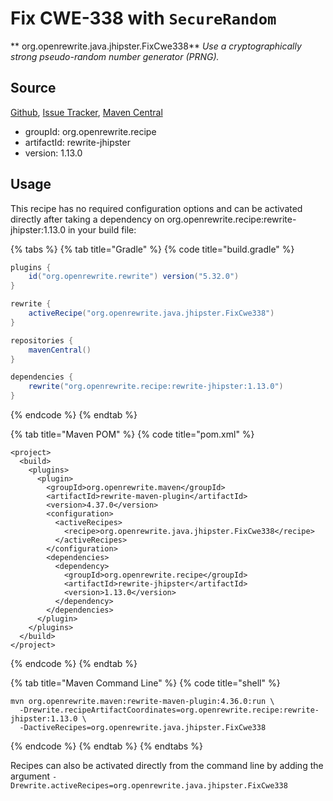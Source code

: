 # Fix CWE-338 with `SecureRandom`

** org.openrewrite.java.jhipster.FixCwe338**
_Use a cryptographically strong pseudo-random number generator (PRNG)._

## Source

[Github](https://github.com/openrewrite/rewrite-jhipster), [Issue Tracker](https://github.com/openrewrite/rewrite-jhipster/issues), [Maven Central](https://search.maven.org/artifact/org.openrewrite.recipe/rewrite-jhipster/1.13.0/jar)

* groupId: org.openrewrite.recipe
* artifactId: rewrite-jhipster
* version: 1.13.0


## Usage

This recipe has no required configuration options and can be activated directly after taking a dependency on org.openrewrite.recipe:rewrite-jhipster:1.13.0 in your build file:

{% tabs %}
{% tab title="Gradle" %}
{% code title="build.gradle" %}
```groovy
plugins {
    id("org.openrewrite.rewrite") version("5.32.0")
}

rewrite {
    activeRecipe("org.openrewrite.java.jhipster.FixCwe338")
}

repositories {
    mavenCentral()
}

dependencies {
    rewrite("org.openrewrite.recipe:rewrite-jhipster:1.13.0")
}
```
{% endcode %}
{% endtab %}

{% tab title="Maven POM" %}
{% code title="pom.xml" %}
```markup
<project>
  <build>
    <plugins>
      <plugin>
        <groupId>org.openrewrite.maven</groupId>
        <artifactId>rewrite-maven-plugin</artifactId>
        <version>4.37.0</version>
        <configuration>
          <activeRecipes>
            <recipe>org.openrewrite.java.jhipster.FixCwe338</recipe>
          </activeRecipes>
        </configuration>
        <dependencies>
          <dependency>
            <groupId>org.openrewrite.recipe</groupId>
            <artifactId>rewrite-jhipster</artifactId>
            <version>1.13.0</version>
          </dependency>
        </dependencies>
      </plugin>
    </plugins>
  </build>
</project>
```
{% endcode %}
{% endtab %}

{% tab title="Maven Command Line" %}
{% code title="shell" %}
```shell
mvn org.openrewrite.maven:rewrite-maven-plugin:4.36.0:run \
  -Drewrite.recipeArtifactCoordinates=org.openrewrite.recipe:rewrite-jhipster:1.13.0 \
  -DactiveRecipes=org.openrewrite.java.jhipster.FixCwe338
```
{% endcode %}
{% endtab %}
{% endtabs %}

Recipes can also be activated directly from the command line by adding the argument `-Drewrite.activeRecipes=org.openrewrite.java.jhipster.FixCwe338`
